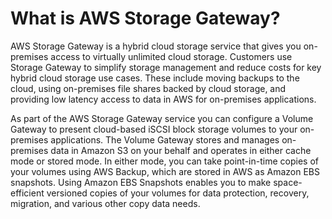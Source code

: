 # What is AWS Storage Gateway?

AWS Storage Gateway is a hybrid cloud storage service that gives you on-premises access to virtually unlimited cloud storage. Customers use Storage Gateway to simplify storage management and reduce costs for key hybrid cloud storage use cases. These include moving backups to the cloud, using on-premises file shares backed by cloud storage, and providing low latency access to data in AWS for on-premises applications.

As part of the AWS Storage Gateway service you can configure a Volume Gateway to present cloud-based iSCSI block storage volumes to your on-premises applications. The Volume Gateway stores and manages on-premises data in Amazon S3 on your behalf and operates in either cache mode or stored mode. In either mode, you can take point-in-time copies of your volumes using AWS Backup, which are stored in AWS as Amazon EBS snapshots. Using Amazon EBS Snapshots enables you to make space-efficient versioned copies of your volumes for data protection, recovery, migration, and various other copy data needs.

